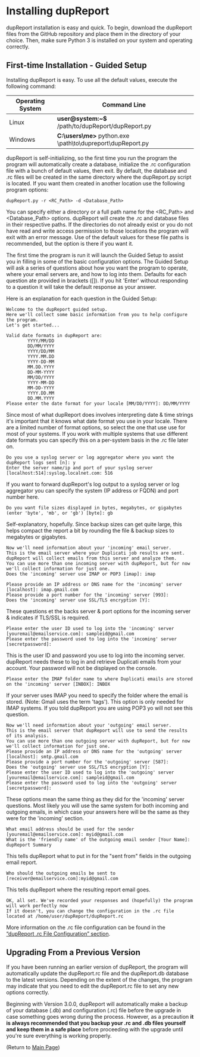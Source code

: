 # Installing dupReport

dupReport installation is easy and quick. To begin, download the dupReport files from the GitHub repository and place them in the directory of your choice. Then, make sure Python 3 is installed on your system and operating correctly.

## First-time Installation - Guided Setup

Installing dupReport is easy. To use all the default values, execute the following command:

| Operating System | Command Line                                                |
| ---------------- | ----------------------------------------------------------- |
| Linux            | **user@system:~$** /path/to/dupReport/dupReport.py          |
| Windows          | **C:\users\me>** python.exe \path\to\dupreport\dupReport.py |

dupReport is self-initializing, so the first time you run the program the program will automatically create a database, initialize the .rc configuration file with a bunch of default values, then exit. By default, the database and .rc files will be created in the same directory where the dupReport.py script is located. If you want them created in another location use the following program options:

```
dupReport.py -r <RC_Path> -d <Database_Path>
```

You can specify either a directory or a full path name for the \<RC_Path> and \<Database_Path> options. dupReport will create the .rc and database files in their respective paths. If the directories do not already exist or you do not have read and write access permission to those locations the program will exit with an error message. Use of the default values for these file paths is recommended, but the option is there if you want it.

The first time the program is run it will launch the Guided Setup to assist you in filling in some of the basic configuration options. The Guided Setup will ask a series of questions about how you want the program to operate, where your email servers are, and how to log into them.  Defaults for each question ate provided in brackets ([]). If you hit 'Enter' without responding to a question it will take the default response as your answer.

Here is an explanation for each question in the Guided Setup:

```
Welcome to the dupReport guided setup.
Here we'll collect some basic information from you to help configure the program.
Let's get started...

Valid date formats in dupReport are:
        YYYY/MM/DD
        DD/MM/YYYY
        YYYY/DD/MM
        YYYY.MM.DD
        YYYY-DD-MM
        MM.DD.YYYY
        DD-MM-YYYY
        MM/DD/YYYY
        YYYY-MM-DD
        MM-DD-YYYY
        YYYY.DD.MM
        DD.MM.YYYY
Please enter the date format for your locale [MM/DD/YYYY]: DD/MM/YYYY
```

Since most of what dupReport does involves interpreting date & time strings it's important that it knows what date format you use in your locale. There are a limited number of format options, so select the one that use use for most of your systems. If you work with multiple systems that use different date formats you can specify this on a per-system basis in the .rc file later on.

```
Do you use a syslog server or log aggregator where you want the dupReport logs sent [n]: y
Enter the server name/ip and port of your syslog server [localhost:514]:syslog.localnet.com: 516
```

If you want to forward dupReport's log output to a syslog server or log aggregator you can specify the system (IP address or FQDN) and port number here.

```
Do you want file sizes displayed in bytes, megabytes, or gigabytes (enter 'byte', 'mb', or 'gb') [byte]: gb
```

Self-explanatory, hopefully. Since backup sizes can get quite large, this helps compact the report a bit by rounding the file & backup sizes to megabytes or gigabytes.

```
Now we'll need information about your 'incoming' email server.
This is the email server where your Duplicati job results are sent. dupReport will collect emails from this server and analyze them.
You can use more than one incoming server with dupReport, but for now we'll collect information for just one.
Does the 'incoming' server use IMAP or POP3 [imap]: imap

```

```
Please provide an IP address or DNS name for the 'incoming' server [localhost]: imap.gmail.com
Please provide a port number for the 'incoming' server [993]: 
Does the 'incoming' server use SSL/TLS encryption [Y]: 
```

These questions et the backs server & port options for the incoming server & indicates if TLS/SSL is required.

```
Please enter the user ID used to log into the 'incoming' server [youremail@emailservice.com]: sampleid@gmail.com
Please enter the password used to log into the 'incoming' server [secretpassword]:
```

This is the user ID and password you use to log into the incoming server. dupReport needs these to log in and retrieve Duplicati emails from your account. Your password will not be displayed on the console.

```
Please enter the IMAP folder name to where Duplicati emails are stored on the 'incoming' server [INBOX]: INBOX
```

If your server uses IMAP you need to specify the folder where the  email is stored. (Note: Gmail uses the term 'tags'). This option is only needed for IMAP systems. If you told dupReport you are using POP3 yo will not see this question.

```
Now we'll need information about your 'outgoing' email server.
This is the email server that dupReport will use to send the results of its analysis.
You can use more than one outgoing server with dupReport, but for now we'll collect information for just one.
Please provide an IP address or DNS name for the 'outgoing' server [localhost]: smtp.gmail.com
Please provide a port number for the 'outgoing' server [587]: 
Does the 'outgoing' server use SSL/TLS encryption [Y]: 
Please enter the user ID used to log into the 'outgoing' server [youremail@emailservice.com]: sampleid@gmail.com
Please enter the password used to log into the 'outgoing' server [secretpassword]: 

```

These options mean the same thing as they did for the 'incoming' server questions. Most likely you will use the same system for both incoming and outgoing emails, in which case your answers here will be the same as they were for the 'incoming' section.

```
What email address should be used for the sender [youremail@emailservice.com]: myid@gmail.com
What is the 'friendly name' of the outgoing email sender [Your Name]: dupReport Summary
```

This tells dupReport what to put in for the "sent from" fields in the outgoing email report.  

```
Who should the outgoing emails be sent to [receiver@emailservice.com]:myid@gmail.com
```

This tells dupReport where the resulting report email goes.

```
OK, all set. We've recorded your responses and (hopefully) the program will work perfectly now
If it doesn't, you can change the configuration in the .rc file located at /home/user/dupReport/dupReport.rc
```

More information on the .rc file configuration can be found in the [“dupReport .rc File Configuration” section](RcFileConfig.md).

## Upgrading From a Previous Version

If you have been running an earlier version of dupReport, the program will automatically update the dupReport.rc file and the dupReport.db database to the latest versions. Depending on the extent of the changes, the program may indicate that you need to edit the dupReport.rc file to set any new options correctly. 

Beginning with Version 3.0.0, dupReport will automatically make a backup of your database (.db) and configuration (.rc) file before the upgrade in case something goes wrong during the process. However, as a precaution **it is always recommended that you backup your .rc and .db files yourself and keep them in a safe place** before proceeding with the upgrade until you're sure everything is working properly.





(Return to [Main Page](readme.md))